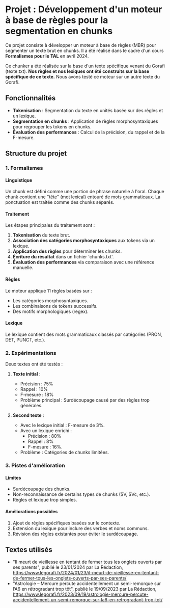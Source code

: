 # Projet : Développement d'un moteur à base de règles pour la segmentation en chunks

Ce projet consiste à développer un moteur à base de règles (MBR) pour segmenter un texte brut en chunks. Il a été réalisé dans le cadre d'un cours **Formalismes pour le TAL** en avril 2024.

Ce chunker a été réalisée sur la base d'un texte spécifique venant du Gorafi (texte.txt). **Nos règles et nos lexiques ont été construits sur la base spécifique de ce texte.** Nous avons testé ce moteur sur un autre texte du Gorafi.


## Fonctionnalités

- **Tokenisation** : Segmentation du texte en unités basée sur des règles et un lexique.
- **Segmentation en chunks** : Application de règles morphosyntaxiques pour regrouper les tokens en chunks.
- **Évaluation des performances** : Calcul de la précision, du rappel et de la F-mesure.


## Structure du projet

### 1. Formalismes

#### Linguistique

Un chunk est défini comme une portion de phrase naturelle à l'oral. Chaque chunk contient une "tête" (mot lexical) entouré de mots grammaticaux. La ponctuation est traitée comme des chunks séparés.

#### Traitement

Les étapes principales du traitement sont :
1. **Tokenisation** du texte brut.
2. **Association des catégories morphosyntaxiques** aux tokens via un lexique.
3. **Application des règles** pour déterminer les chunks.
4. **Écriture du résultat** dans un fichier 'chunks.txt'.
5. **Évaluation des performances** via comparaison avec une référence manuelle.

#### Règles

Le moteur applique 11 règles basées sur :
- Les catégories morphosyntaxiques.
- Les combinaisons de tokens successifs.
- Des motifs morphologiques (regex).

#### Lexique

Le lexique contient des mots grammaticaux classés par catégories (PRON, DET, PUNCT, etc.).


### 2. Expérimentations

Deux textes ont été testés :
1. **Texte initial** :
   - Précision : 75%
   - Rappel : 10%
   - F-mesure : 18%
   - Problème principal : Surdécoupage causé par des règles trop générales.

2. **Second texte** :
   - Avec le lexique initial : F-mesure de 3%.
   - Avec un lexique enrichi :
     - Précision : 80%
     - Rappel : 8%
     - F-mesure : 16%.
   - Problème : Catégories de chunks limitées.


### 3. Pistes d'amélioration

#### Limites

- Surdécoupage des chunks.
- Non-reconnaissance de certains types de chunks (SV, SVc, etc.).
- Règles et lexique trop simples.

#### Améliorations possibles

1. Ajout de règles spécifiques basées sur le contexte.
2. Extension du lexique pour inclure des verbes et noms communs.
3. Révision des règles existantes pour éviter le surdécoupage.


## Textes utilisés 

- "Il meurt de vieillesse en tentant de fermer tous les onglets ouverts par ses parents", publié le 23/01/2024 par La Rédaction, https://www.legorafi.fr/2024/01/23/il-meurt-de-vieillesse-en-tentant-de-fermer-tous-les-onglets-ouverts-par-ses-parents/
- "Astrologie – Mercure percute accidentellement un semi-remorque sur l’A6 en rétrogradant trop tôt", publié le 19/09/2023 par La Rédaction, https://www.legorafi.fr/2023/09/19/astrologie-mercure-percute-accidentellement-un-semi-remorque-sur-la6-en-retrogradant-trop-tot/

